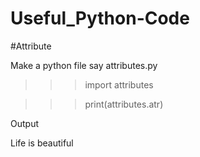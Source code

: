 # Useful_Python-Code




#Attribute


Make a python file say attributes.py

>>>import attributes

>>>print(attributes.atr)

Output

Life is beautiful
